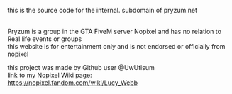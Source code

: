 this is the source code for the internal. subdomain of pryzum.net

<br>
Pryzum is a group in the GTA FiveM server Nopixel and has no relation to Real life events or groups <br>
this website is for entertainment only and is not endorsed or officially from nopixel
<br>

this project was made by Github user @UwUtisum <br>
link to my Nopixel Wiki page: <br>
https://nopixel.fandom.com/wiki/Lucy_Webb
